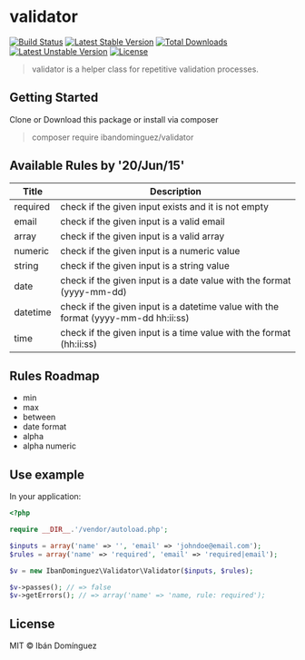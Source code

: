 # validator

[![Build Status](https://travis-ci.org/ibandominguez/validator.svg?branch=travis)](https://travis-ci.org/ibandominguez/validator)
[![Latest Stable Version](https://poser.pugx.org/ibandominguez/validator/v/stable)](https://packagist.org/packages/ibandominguez/validator) [![Total Downloads](https://poser.pugx.org/ibandominguez/validator/downloads)](https://packagist.org/packages/ibandominguez/validator) [![Latest Unstable Version](https://poser.pugx.org/ibandominguez/validator/v/unstable)](https://packagist.org/packages/ibandominguez/validator) [![License](https://poser.pugx.org/ibandominguez/validator/license)](https://packagist.org/packages/ibandominguez/validator)

> validator is a helper class for repetitive validation processes.

## Getting Started

Clone or Download this package or install via composer

> composer require ibandominguez/validator

## Available Rules by '20/Jun/15'

| Title | Description |
| ----- | ----------- |
| required | check if the given input exists and it is not empty  |
| email  | check if the given input is a valid email  |
| array | check if the given input is a valid array |
| numeric | check if the given input is a numeric value |
| string | check if the given input is a string value |
| date | check if the given input is a date value with the format (yyyy-mm-dd) |
| datetime | check if the given input is a datetime value with the format (yyyy-mm-dd hh:ii:ss) |
| time | check if the given input is a time value with the format (hh:ii:ss) |

## Rules Roadmap

* min
* max
* between
* date format
* alpha
* alpha numeric

## Use example

In your application:

```php
<?php

require __DIR__.'/vendor/autoload.php';

$inputs = array('name' => '', 'email' => 'johndoe@email.com');
$rules = array('name' => 'required', 'email' => 'required|email');

$v = new IbanDominguez\Validator\Validator($inputs, $rules);

$v->passes(); // => false
$v->getErrors(); // => array('name' => 'name, rule: required');

```

## License

MIT © Ibán Domínguez
